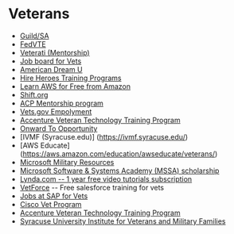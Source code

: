 # Veterans

* [Guild/SA](https://guildsa.org/veterans/)
* [FedVTE](https://fedvte.usalearning.gov/)
* [Veterati (Mentorship)](https://www.veterati.com/)
* [Job board for Vets](http://casy.msccn.org/)
* [American Dream U](http://americandreamu.org/about/)
* [Hire Heroes Training Programs](https://www.hireheroesusa.org/training-programs/)
* [Learn AWS for Free from Amazon](https://aws.amazon.com/education/awseducate/veterans/)
* [Shift.org](http://www.shift.org/pages/veterans)
* [ACP Mentorship program](http://www.acp-usa.org/mentoring-program/program-overview)
* [Vets.gov Empolyment](https://www.vets.gov/employment/)
* [Accenture Veteran Technology Training Program](https://www.accenture.com/us-en/careers/accenture-veteran-technology-training-program)
* [Onward To Opportunity](http://onward2opportunity.org/)
* [IVMF (Syracuse.edu)] (https://ivmf.syracuse.edu/)
* [AWS Educate] (https://aws.amazon.com/education/awseducate/veterans/)
* [Microsoft Military Resources](http://military.microsoft.com/)
* [Microsoft Software & Systems Academy (MSSA) scholarship](http://military.microsoft.com/training/mssa/)
* [Lynda.com -- 1 year free video tutorials subscription](https://blog.linkedin.com/2015/11/11/honoring-our-service-members-veterans-with-1-year-free-learning-on-lynda-com)
* [VetForce](https://veterans.force.com/VetForceVeteranRegistration) -- Free salesforce training for vets
* [Jobs at SAP for Vets](http://www.sap.com/about/careers/your-career/military-veterans.html)
* [Cisco Vet Program](http://csr.cisco.com/casestudy/veterans-program)
* [Accenture Veteran Technology Training Program](https://www.accenture.com/us-en/careers/jobdetails?id=00407361_en)
* [Syracuse University Institute for Veterans and Military Families](https://ivmf.syracuse.edu/)